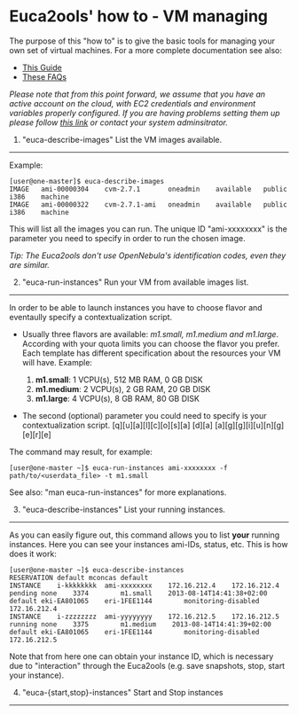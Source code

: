 Euca2ools' how to - VM managing
===============================

The purpose of this "how to" is to give the basic tools for managing your own set of virtual machines.
For a more complete documentation see also:

*   [This Guide](http://www.eucalyptus.com/docs/eucalyptus/3.3/console-guide/ "Eucaliptus User Guide")
*   [These FAQs](https://aws.amazon.com/ec2/faqs/ "Amazon EC2 FAQ")

*Please note that from this point forward, we assume that you have an active account on the
cloud, with EC2 credentials and environment variables properly configured.
If you are having problems setting them up please follow [this link](link/to/guide "Setup the environment.") 
or contact your system adminsitrator.*

1. "euca-describe-images" List the VM images available.
-------------------------------------------------------
 Example:

    [user@one-master]$ euca-describe-images
    IMAGE	ami-00000304	cvm-2.7.1	    oneadmin	available	public		i386	machine
    IMAGE	ami-00000322	cvm-2.7.1-ami	oneadmin	available	public		i386	machine

This will list all the images you can run. The unique ID "ami-xxxxxxxx" is the parameter you need to specify
in order to run the chosen image.

*Tip: The Euca2ools don't use OpenNebula's identification codes, even they are similar.*

2. "euca-run-instances" Run your VM from available images list.
---------------------------------------------------------------
In order to be able to launch instances you have to choose flavor and eventaully specify a contextualization script.

*   Usually three flavors are available: *m1.small, m1.medium and m1.large*. According with your quota limits you can choose the flavor you prefer.
    Each template has different specification about the resources your VM will have.
    Example: 

    1.   __m1.small__: 1 VCPU(s), 512 MB RAM, 0  GB DISK 
    2.   __m1.medium__: 2 VCPU(s),   2 GB RAM, 20 GB DISK
    3.   __m1.large__: 4 VCPU(s),   8 GB RAM, 80 GB DISK 

*   The second (optional) parameter you could need to specify is your contextualization script.
     [q][u][a][l][c][o][s][a] [d][a] [a][g][g][i][u][n][g][e][r][e]

The command may result, for example:

    [user@one-master ~]$ euca-run-instances ami-xxxxxxxx -f path/to/<userdata_file> -t m1.small

See also: "man euca-run-instances" for more explanations.

3. "euca-describe-instances" List your running instances.
---------------------------------------------------------
As you can easily figure out, this command allows you to list __your__ running instances. Here you can see your instances ami-IDs, status, etc.
This is how does it work:

    [user@one-master ~]$ euca-describe-instances
    RESERVATION default mconcas default
    INSTANCE    i-kkkkkkkk  ami-xxxxxxxx    172.16.212.4    172.16.212.4    pending none    3374        m1.small    2013-08-14T14:41:38+02:00   default eki-EA801065    eri-1FEE1144        monitoring-disabled     172.16.212.4
    INSTANCE    i-zzzzzzzz  ami-yyyyyyyy    172.16.212.5    172.16.212.5    running none    3375        m1.medium    2013-08-14T14:41:39+02:00   default eki-EA801065    eri-1FEE1144        monitoring-disabled     172.16.212.5 

Note that from here one can obtain your instance ID, which is necessary due to "interaction" through the Euca2ools (e.g. save snapshots, stop, start your instance).

4. "euca-{start,stop}-instances" Start and Stop instances
---------------------------------------------------------
